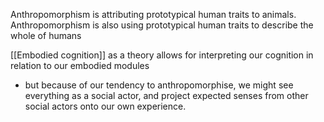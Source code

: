 Anthropomorphism is attributing prototypical human traits to animals.
Anthropomorphism is also using prototypical human traits to describe the whole of humans

[[Embodied cognition]] as a theory allows for interpreting our cognition in relation to our embodied modules
- but because of our tendency to anthropomorphise, we might see everything as a social actor, and project expected senses from other social actors onto our own experience. 
